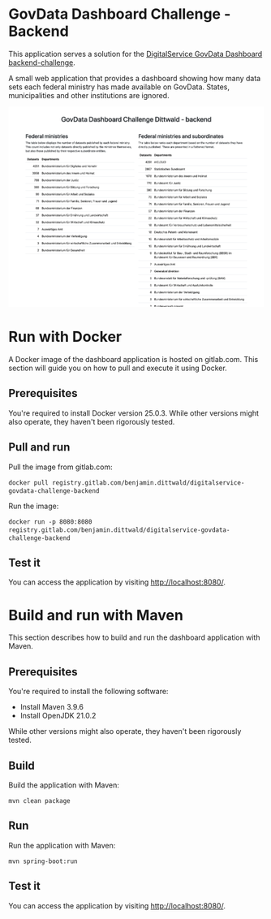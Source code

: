 # GovData Dashboard Challenge - Backend

This application serves a solution for the [DigitalService GovData Dashboard backend-challenge](https://github.com/digitalservicebund/backend-challenge).

A small web application that provides a dashboard showing how many data sets each federal ministry has made available on GovData. States, municipalities and other institutions are ignored.

![A screenshot of the dashboard](assets/img/dashboard_screenshot.png)


# Run with Docker

A Docker image of the dashboard application is hosted on gitlab.com. This section will guide you on how to pull and execute it using Docker.

## Prerequisites

You're required to install Docker version 25.0.3. While other versions might also operate, they haven't been rigorously tested.

## Pull and run

Pull the image from gitlab.com:

```
docker pull registry.gitlab.com/benjamin.dittwald/digitalservice-govdata-challenge-backend
```

Run the image:

```
docker run -p 8080:8080 registry.gitlab.com/benjamin.dittwald/digitalservice-govdata-challenge-backend
```

## Test it

You can access the application by visiting [http://localhost:8080/](http://localhost:8080/).

# Build and run with Maven

This section describes how to build and run the dashboard application with Maven.

## Prerequisites

You're required to install the following software:

- Install Maven 3.9.6
- Install OpenJDK 21.0.2

While other versions might also operate, they haven't been rigorously tested.

## Build

Build the application with Maven:

```
mvn clean package
```

## Run

Run the application with Maven:

```
mvn spring-boot:run
```

## Test it

You can access the application by visiting [http://localhost:8080/](http://localhost:8080/).